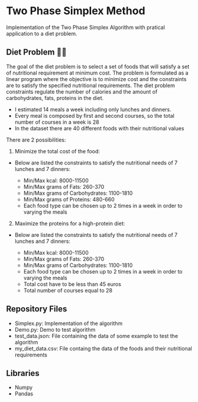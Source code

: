 # Two Phase Simplex Method 
Implementation of the Two Phase Simplex Algorithm with pratical application to a diet problem.

## Diet Problem 🍕🍔

The goal of the diet problem is to select a set of foods that will satisfy a set of nutritional requirement at minimum cost. The problem is formulated as a linear program where the objective is to minimize cost and the constraints are to satisfy the specified nutritional requirements. 
The diet problem constraints regulate the number of calories and the amount of carbohydrates, fats, proteins in the diet.

- I estimated 14 meals a week including only lunches and dinners.
- Every meal is composed by first and second courses, so the total number of courses in a week is 28
- In the dataset there are 40 different foods with their nutritional values

There are 2 possibilities:
1) Minimize the total cost of the food:
- Below are listed the constraints to satisfy the nutritional needs of 7 lunches and 7 dinners:

    * Min/Max kcal: 8000-11500
    * Min/Max grams of Fats: 260-370
    * Min/Max grams of Carbohydrates: 1100-1810
    * Min/Max grams of Proteins: 480-660
    * Each food type can be chosen up to 2 times in a week in order to varying the meals

2) Maximize the proteins for a high-protein diet:
- Below are listed the constraints to satisfy the nutritional needs of 7 lunches and 7 dinners:

    * Min/Max kcal: 8000-11500
    * Min/Max grams of Fats: 260-370
    * Min/Max grams of Carbohydrates: 1100-1810
    * Each food type can be chosen up to 2 times in a week in order to varying the meals
    * Total cost have to be less than 45 euros
    * Total number of courses equal to 28

## Repository Files
* Simplex.py: Implementation of the algorithm
* Demo.py: Demo to test algorithm
* test_data.json: File containing the data of some example to test the algorithm
* my_diet_data.csv: File containg the data of the foods and their nutritional requirements


## Libraries
* Numpy
* Pandas
